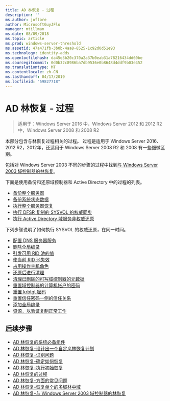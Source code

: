 ```yaml
---
title: AD 林恢复 - 过程
description: ''
ms.author: joflore
author: MicrosoftGuyJFlo
manager: mtillman
ms.date: 08/09/2018
ms.topic: article
ms.prod: windows-server-threshold
ms.assetid: 47a471fb-3b0b-4aa8-8525-1c92d0d51e93
ms.technology: identity-adds
ms.openlocfilehash: da45e3b20c370a2a37b0eab31a78216434dd60be
ms.sourcegitcommit: 0d0b32c8986ba7db9536e0b8648d4ddf9b03e452
ms.translationtype: MT
ms.contentlocale: zh-CN
ms.lasthandoff: 04/17/2019
ms.locfileid: "59827718"
---
```

# <a name="ad-forest-recovery---procedures"></a>AD 林恢复 - 过程

>适用于：Windows Server 2016 中，Windows Server 2012 和 2012 R2 中，Windows Server 2008 和 2008 R2

本部分包含与林恢复过程相关的过程。 过程是适用于 Windows Server 2016、 2012 R2，2012年，还适用于 Windows Server 2008 R2 和 2008 有一些细微区别。

包括对 Windows Server 2003 不同的步骤的过程中找到[与 Windows Server 2003 域控制器的林恢复](AD-Forest-Recovery-Windows-Server-2003.md)。  

下面是使用备份和还原域控制器和 Active Directory 中的过程的列表。

- [备份整个服务器](AD-Forest-Recovery-Backing-up-a-Full-Server.md)  
- [备份系统状态数据](AD-Forest-Recovery-Backing-up-System-State.md)  
- [执行整个服务器恢复](AD-Forest-Recovery-Perform-a-Full-Recovery.md)  
- [执行 DFSR 复制的 SYSVOL 的权威同步](AD-Forest-Recovery-Authoritative-Recovery-SYSVOL.md)
- [执行 Active Directory 域服务非权威还原](AD-Forest-Recovery-Nonauthoritative-Restore.md)  

下列步骤说明了如何执行 SYSVOL 的权威还原，在同一时间。  

- [配置 DNS 服务器服务](AD-Forest-Recovery-Configure-DNS.md)  
- [删除全局编录](AD-Forest-Recovery-Remove-GC.md)  
- [引发可用 RID 池的值](AD-Forest-Recovery-Raise-RID-Pool.md)  
- [使当前 RID 池失效](AD-Forest-Recovery-Invaildate-RID-Pool.md)  
- [占用操作主机角色](AD-Forest-Recovery-Seizing-Operations-Master-Role.md)  
- [还原后进行清理](AD-Forest-Recovery-Cleanup.md)
- [清理已删除的可写域控制器的元数据](AD-Forest-Recovery-Cleaning-Metadata.md)  
- [重置域控制器的计算机帐户的密码](AD-Forest-Recovery-Reset-Computer-Account-DC.md)  
- [重置 krbtgt 密码](AD-Forest-Recovery-Resetting-the-krbtgt-password.md)  
- [重置信任密码一侧的信任关系](AD-Forest-Recovery-Reset-Trust.md)  
- [添加全局编录](AD-Forest-Recovery-Add-GC.md)  
- [资源，以验证复制正常工作](AD-Forest-Recovery-Verify-Replication.md)  

## <a name="next-steps"></a>后续步骤

- [AD 林恢复的系统必备组件](AD-Forest-Recovery-Prerequisties.md)  
- [AD 林恢复-设计出一个自定义林恢复计划](AD-Forest-Recovery-Devising-a-Plan.md)  
- [AD 林恢复-识别问题](AD-Forest-Recovery-Identify-the-Problem.md)
- [AD 林恢复-确定如何恢复](AD-Forest-Recovery-Determine-how-to-Recover.md)
- [AD 林恢复-执行初始恢复](AD-Forest-Recovery-Perform-initial-recovery.md)  
- [AD 林恢复的过程](AD-Forest-Recovery-Procedures.md)  
- [AD 林恢复-方面的常见问题](AD-Forest-Recovery-FAQ.md)  
- [AD 林恢复-恢复单个的多域林中域](AD-Forest-Recovery-Single-Domain-in-Multidomain-Recovery.md)  
- [AD 林恢复-与 Windows Server 2003 域控制器的林恢复](AD-Forest-Recovery-Windows-Server-2003.md) 
